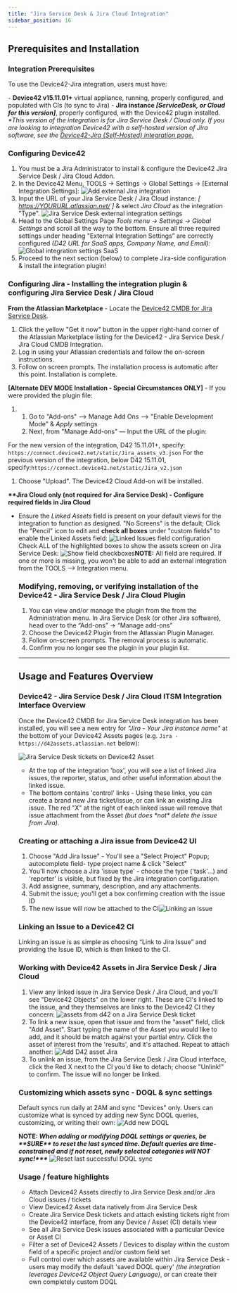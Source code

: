 ```yaml
---
title: "Jira Service Desk & Jira Cloud Integration"
sidebar_position: 16
---
```


## Prerequisites and Installation

### Integration Prerequisites

To use the Device42-Jira integration, users must have:

\- **Device42 v15.11.01+** virtual appliance, running, properly configured, and populated with CIs (to sync to Jira) - **Jira instance _\[ServiceDesk, or Cloud for this version\]_**, properly configured, with the Device42 plugin installed. _\*This version of the integration is for Jira Service Desk / Cloud only. If you are looking to integration Device42 with a self-hosted version of Jira software, see the [Device42-Jira (Self-Hosted) integration page.](device42-jira-integration)_

### Configuring Device42

1. You must be a Jira Administrator to install & configure the Device42 Jira Service Desk / Jira Cloud Addon.
2. In the Device42 Menu, TOOLS → Settings → Global Settings → \[External Integration Settings\]: ![Add external Jira integration](/assets/images/add_external_Jira_integration_menu.png)
3. Input the URL of your Jira Service Desk / Jira Cloud instance: _\[ https://YOURURL.atlassian.net/ \]_ & select _Jira Cloud_ as the integration "Type". ![Jira Service Desk external integration settings](/assets/images/external_integration_settings.png)
4. Head to the Global Settings Page _Tools menu -> Settings -> Global Settings_ and scroll all the way to the bottom. Ensure all three required settings under heading "External Integration Settings” are correctly configured _(D42 URL for SaaS apps, Company Name, and Email):_ ![Global integration settings SaaS](/assets/images/global_SaaS_settings.png)
5. Proceed to the next section (below) to complete Jira-side configuration & install the integration plugin!

### Configuring Jira - Installing the integration plugin & configuring Jira Service Desk / Jira Cloud

**From the Atlassian Marketplace** - Locate the [Device42 CMDB for Jira Service Desk](https://marketplace.atlassian.com/search?query=device42).

1. Click the yellow "Get it now" button in the upper right-hand corner of the Atlassian Marketplace listing for the Device42 - Jira Service Desk / Jira Cloud CMDB Integration.
2. Log in using your Atlassian credentials and follow the on-screen instructions.
3. Follow on screen prompts. The installation process is automatic after this point. Installation is complete.

**\[Alternate DEV MODE Installation - Special Circumstances ONLY\]** - If you were provided the plugin file:

1. 1. Go to "Add-ons" –> Manage Add Ons –> "Enable Development Mode" & _Apply_ settings
    2. Next, from "Manage Add-ons" — Input the URL of the plugin:

For the new version of the integration, D42 15.11.01+, specify: `https://connect.device42.net/static/Jira_assets_v3.json` For the previous version of the integration, below D42 15.11.01, specify:`https://connect.device42.net/static/Jira_v2.json`

1. Choose "Upload". The Device42 Cloud Add-on will be installed.

**\*\*Jira Cloud only (not required for Jira Service Desk) - Configure required fields in Jira Cloud**

- Ensure the _Linked Assets_ field is present on your default views for the integration to function as designed. "No Screens" is the default; Click the "Pencil" icon to edit and **check all boxes** under "custom fields" to enable the Linked Assets field: ![Linked Issues field configuration](/assets/images/Linked_issues_field_config.png) Check ALL of the highlighted boxes to show the assets screen on Jira Service Desk: ![Show field checkboxes ](/assets/images/Associate_field_Linked_assets_to_screen.png)**NOTE:** All field are required. If one or more is missing, you won't be able to add an external integration from the TOOLS --> Integration menu.
    
    ### Modifying, removing, or verifying installation of the Device42 - Jira Service Desk / Jira Cloud Plugin
    
    1. You can view and/or manage the plugin from the from the Administration menu. In Jira Service Desk (or other Jira software), head over to the “Add-ons” → “Manage add-ons”
    2. Choose the Device42 Plugin from the Atlassian Plugin Manager.
    3. Follow on-screen prompts. The removal process is automatic.
    4. Confirm you no longer see the plugin in your plugin list.
    
    * * *
    
    ## Usage and Features Overview
    
    ### Device42 - Jira Service Desk / Jira Cloud ITSM Integration Interface Overview
    
    Once the Device42 CMDB for Jira Service Desk integration has been installed, you will see a new entry for _"Jira - Your Jira instance name"_ at the bottom of your Device42 Assets pages (e.g. `Jira - https://d42assets.atlassian.net` below):
    
    ![Jira Service Desk tickets on Device42 Asset](/assets/images/Jira-integration-interface-on-D42-Asset-HL.png)
    
    - At the top of the integration 'box', you will see a list of linked Jira issues, the reporter, status, and other useful information about the linked issue.
    - The bottom contains 'control' links - Using these links, you can create a brand new Jira ticket/issue, or can link an existing Jira issue. The red "X" at the right of each linked issue will remove that issue attachment from the Asset _(but does \*not\* delete the issue from Jira)_.
    
    ### Creating or attaching a Jira issue from Device42 UI
    
    1. Choose "Add Jira Issue" - You'll see a "Select Project" Popup; autocomplete field- type project name & click "Select"
    2. You'll now choose a Jira 'issue type' - choose the type ('task'…) and 'reporter' is visible, but fixed by the Jira integration configuration.
    3. Add assignee, summary, description, and any attachments.
    4. Submit the issue; you'll get a box confirming creation with the issue ID
    5. The new issue will now be attached to the CI![Linking an issue](/assets/images/Add_Jira_Issue_Magnified.PNG)
    
    ### Linking an Issue to a Device42 CI
    
    Linking an issue is as simple as choosing “Link to Jira Issue” and providing the Issue ID, which is then linked to the CI.
    
    ### Working with Device42 Assets in Jira Service Desk / Jira Cloud
    
    1. View any linked issue in Jira Service Desk / Jira Cloud, and you'll see "Device42 Objects" on the lower right. These are CI's linked to the issue, and they themselves are links to the Device42 CI they concern: ![assets from d42 on a Jira Service Desk ticket](/assets/images/D42_assets_in_Jira.png)
    2. To link a new issue, open that issue and from the "asset" field, click "Add Asset". Start typing the name of the Asset you would like to add, and it should be match against your partial entry. Click the asset of interest from the 'results', and it's attached. Repeat to attach another: ![Add D42 asset Jira](/assets/images/add_d42_asset_jira.png)
    3. To unlink an issue, from the Jira Service Desk / Jira Cloud interface, click the Red X next to the CI you'd like to detach; choose "Unlink!" to confirm. The issue will no longer be linked.
    
    ### Customizing which assets sync - DOQL & sync settings
    
    Default syncs run daily at 2AM and sync "Devices" only. Users can customize what is synced by adding new Sync DOQL queries, customizing, or writing their own: ![Add new DOQL](/assets/images/Sync_DOQL_queries.png)
    
    **NOTE: _When adding or modifying DOQL settings or queries, be \*\*SURE\*\* to reset the last synced time. Default queries are time-constrained and if not reset, newly selected categories will NOT sync!\*\*\*_** ![Reset last successful DOQL sync](/assets/images/Reset_last_run_success_Time-1.png)
    
    ### Usage / feature highlights
    
    - Attach Device42 Assets directly to Jira Service Desk and/or Jira Cloud issues / tickets
    - View Device42 Asset data natively from Jira Service Desk
    - Create Jira Service Desk tickets and attach existing tickets right from the Device42 interface, from any Device / Asset (CI) details view
    - See all Jira Service Desk issues associated with a particular Device or Asset CI
    - Filter a set of Device42 Assets / Devices to display within the custom field of a specific project and/or custom field set
    - Full control over which assets are available within Jira Service Desk - users may modify the default 'saved DOQL query' _(the integration leverages Device42 Object Query Language)_, or can create their own completely custom DOQL
